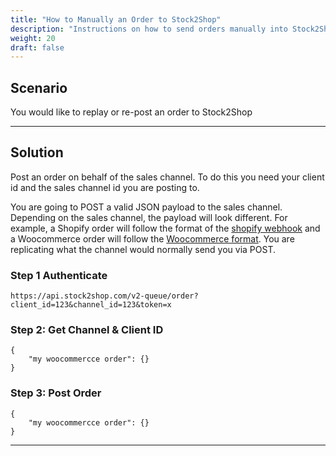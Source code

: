 ```yaml
---
title: "How to Manually an Order to Stock2Shop"
description: "Instructions on how to send orders manually into Stock2Shop"
weight: 20
draft: false
---
```


## Scenario

You would like to replay or re-post an order to Stock2Shop

* * *

## Solution

Post an order on behalf of the sales channel.
To do this you need your client id and the sales channel id you are posting to. 

You are going to POST a valid JSON payload to the sales channel.
Depending on the sales channel, the payload will look different.
For example, a Shopify order will follow the format of the [shopify webhook](https://shopify.dev/docs/admin-api/rest/reference/events/webhook) and 
a Woocommerce order will follow the [Woocommerce format](https://docs.woocommerce.com/document/webhooks/).
You are replicating what the channel would normally send you via POST.

### Step 1 Authenticate

```
https://api.stock2shop.com/v2-queue/order?client_id=123&channel_id=123&token=x
```

### Step 2: Get Channel & Client ID 

```
{
    "my woocommercce order": {}
}
```

### Step 3: Post Order

```
{
    "my woocommercce order": {}
}
```

* * *